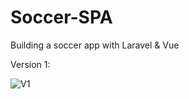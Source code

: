 # Soccer-SPA
Building a soccer app with Laravel &amp; Vue

Version 1: 

![V1](https://user-images.githubusercontent.com/48712793/68019231-6bc95d80-fc9b-11e9-8ca3-b3d7c3e1e0f8.png)
